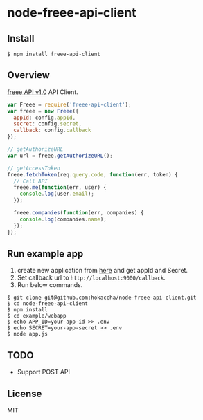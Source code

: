 # node-freee-api-client

## Install

```
$ npm install freee-api-client
```

## Overview

[freee API v1.0](https://secure.freee.co.jp/developers/api/doc/v1.0.html) API Client.

```javascript
var Freee = require('freee-api-client');
var freee = new Freee({
  appId: config.appId,
  secret: config.secret,
  callback: config.callback
});
```

```javascript
// getAuthorizeURL
var url = freee.getAuthorizeURL();
```

```javascript
// getAccessToken
freee.fetchToken(req.query.code, function(err, token) {
  // Call API
  freee.me(function(err, user) {
    console.log(user.email);
  });

  freee.companies(function(err, companies) {
    console.log(companies.name);
  });
});
```

## Run example app

1. create new application from [here](https://secure.freee.co.jp/oauth/applications) and get appId and Secret.
2. Set callback url to `http://localhost:9000/callback`.
3. Run below commands.

```
$ git clone git@github.com:hokaccha/node-freee-api-client.git
$ cd node-freee-api-client
$ npm install
$ cd example/webapp
$ echo APP_ID=your-app-id >> .env
$ echo SECRET=your-app-secret >> .env
$ node app.js
```

## TODO

* Support POST API

## License

MIT
